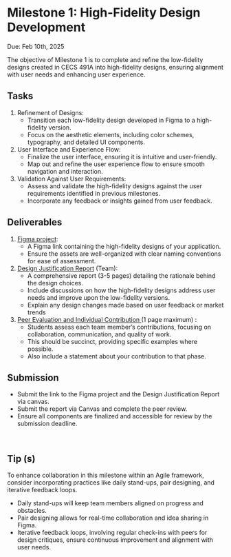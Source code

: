 # Milestone 1: High-Fidelity Design Development
Due: Feb 10th, 2025 

The objective of Milestone 1 is to complete and refine the low-fidelity designs created in CECS 491A into high-fidelity designs, ensuring
alignment with user needs and enhancing user experience.

## Tasks
1. Refinement of Designs:
   - Transition each low-fidelity design developed in Figma to a high-fidelity version.
   - Focus on the aesthetic elements, including color schemes, typography, and detailed UI components.
2. User Interface and Experience Flow:
   - Finalize the user interface, ensuring it is intuitive and user-friendly.
   - Map out and refine the user experience flow to ensure smooth navigation and interaction.
3. Validation Against User Requirements:
   - Assess and validate the high-fidelity designs against the user requirements identified in previous milestones.
   - Incorporate any feedback or insights gained from user feedback.

## Deliverables
1. [Figma project](https://www.figma.com/design/NUDRs01QWl8D5Ca1PlhFGa/High-Fidelity-Prototype?node-id=0-1&p=f&t=MAHootb5qA0zTmbp-0):
   - A Figma link containing the high-fidelity designs of your application.
   - Ensure the assets are well-organized with clear naming conventions for ease of assessment.
2. [Design Justification Report](https://docs.google.com/document/d/1dct7iAX81LqvuwVzXiehv-7XPur79W-0aB0ytEmymUY/edit?usp=sharing) (Team):
   - A comprehensive report (3-5 pages) detailing the rationale behind the design choices.
   - Include discussions on how the high-fidelity designs address user needs and improve upon the low-fidelity versions.
   - Explain any design changes made based on user feedback or market trends
3. [Peer Evaluation and Individual Contribution ](https://docs.google.com/document/d/1vvPT6Y7rMUsc-U8fNtSXXovSr6J91OICcc763ILCWPg/edit?usp=sharing) (1 page maximum) :
   - Students assess each team member’s contributions, focusing on collaboration, communication, and quality of work.
   - This should be succinct, providing specific examples where possible.
   - Also include a statement about your contribution to that phase.

## Submission
- Submit the link to the Figma project and the Design Justification Report via canvas.
- Submit the report via Canvas and complete the peer review.
- Ensure all components are finalized and accessible for review by the submission deadline.

<br>

## Tip (s)
To enhance collaboration in this milestone within an Agile framework, consider incorporating practices like daily stand-ups, pair designing, and iterative feedback loops.
- Daily stand-ups will keep team members aligned on progress and obstacles.
- Pair designing allows for real-time collaboration and idea sharing in Figma.
- Iterative feedback loops, involving regular check-ins with peers for design critiques, ensure continuous improvement and alignment with user needs.
